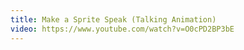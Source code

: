 ```yaml
---
title: Make a Sprite Speak (Talking Animation)
video: https://www.youtube.com/watch?v=O0cPD2BP3bE
---
```

